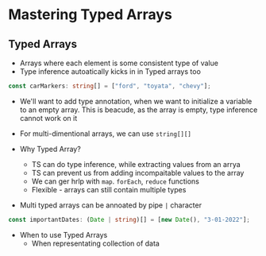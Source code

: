 # Mastering Typed Arrays

## Typed Arrays

- Arrays where each element is some consistent type of value
- Type inference autoatically kicks in in Typed arrays too

```ts
const carMarkers: string[] = ["ford", "toyata", "chevy"];
```

- We'll want to add type annotation, when we want to initialize a variable to an empty array. This is beacude, as the array is empty, type inference cannot work on it
- For multi-dimentional arrays, we can use `string[][]`

- Why Typed Array?
  - TS can do type inference, while extracting values from an arrya
  - TS can prevent us from adding incompaitable values to the array
  - We can ger hrlp with `map`. `forEach`, `reduce` functions
  - Flexible - arrays can still contain multiple types
- Multi typed arrays can be annoated by pipe `|` character

```ts
const importantDates: (Date | string)[] = [new Date(), "3-01-2022"];
```

- When to use Typed Arrays
  - When representating collection of data

